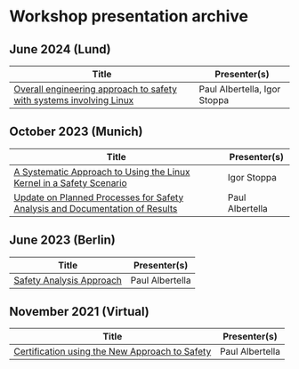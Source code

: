 # Workshop presentation archive

## June 2024 (Lund)

| Title | Presenter(s) |
| ----- | ------------ |
| [Overall engineering approach to safety with systems involving Linux](2024-06-Lund/Overall-engineering-approach-to-safety-with-systems-involving-Linux.pdf) | Paul Albertella, Igor Stoppa |

## October 2023 (Munich)

| Title | Presenter(s) |
| ----- | ------------ |
| [A Systematic Approach to Using the Linux Kernel in a Safety Scenario](2023-10-Munich/A-Systematic-Approach-to-Using-the-Linux-Kernel-in-a-Safety-Scenario.pdf) | Igor Stoppa |
| [Update on Planned Processes for Safety Analysis and Documentation of Results](2023-10-Munich/Update-on-Planned-Processes-for-Safety-Analysis-and-Documentation-of-Results.pdf) | Paul Albertella |

## June 2023 (Berlin)

| Title | Presenter(s) |
| ----- | ------------ |
| [Safety Analysis Approach](2023-06-Berlin/Safety-Analysis-Approach.pdf) | Paul Albertella |

## November 2021 (Virtual)

| Title | Presenter(s) |
| ----- | ------------ |
| [Certification using the New Approach to Safety](2021-11-Virtual/Certification-using-the-New-Approach-to-Safety.pdf) | Paul Albertella |


